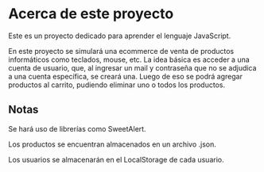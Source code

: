 # Acerca de este proyecto

Este es un proyecto dedicado para aprender el lenguaje JavaScript.

En este proyecto se simulará una ecommerce de venta de productos informáticos como teclados, mouse, etc. La idea básica es acceder a una cuenta de usuario, que, al ingresar un mail y contraseña que no se adjudica a una cuenta específica, se creará una.
Luego de eso se podrá agregar productos al carrito, pudiendo eliminar uno o todos los productos.

## Notas
Se hará uso de librerías como SweetAlert.

Los productos se encuentran almacenados en un archivo .json.

Los usuarios se almacenarán en el LocalStorage de cada usuario.
